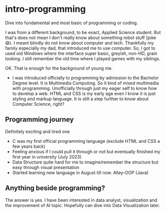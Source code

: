 # intro-programming
Dive into fundamental and most basic of programming or coding.

I was from a different background, to be exact, Applied Science student. But that's does not mean I don't really know about something robot stuff (joke 😄).
I meant blindly do not know about computer and tech. Thankfully my family especially my dad, that introduced me to use computer.
So, I got to used old Windows where the interface super basic, greyish, non-HD, grain looking. I still remember the old time where I played games with my siblings. 

OK. That is enough for the background of young me.

- I was introduced officially to programming by admission to the Bachelor Degree level. It is Multimedia Computing. So it kind of mixed multimedia with programming. Unofficially through just my eager self to know how to develop a web. 
HTML and CSS is my early age even I know it is just styling and markup language. It is still a step further to know about Computer Science, right?

## Programming journey
Definitely exciting and tired one

- C was my first official programming language (exclude HTML and CSS a few years back)
- Feeling anxious if I could pull it through or not but eventually finished my first year in university (July 2023)
- Data Structure quite hard for me to imagine/remember the structure but easy through visual presentation
- Started learning new language in August till now. Alley-OOP (Java)

## Anything beside programming?
The answer is yes. I have been interested in data analyst, visualization and the improvement of AI topic. Hopefully can dive into Data Visualization later.

